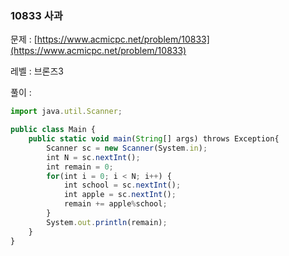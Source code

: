### **10833 사과**

문제 : [https://www.acmicpc.net/problem/10833](https://www.acmicpc.net/problem/10833)

레벨 : 브론즈3

풀이 :

```jsx
import java.util.Scanner;

public class Main {
	public static void main(String[] args) throws Exception{
		Scanner sc = new Scanner(System.in);
		int N = sc.nextInt();
		int remain = 0;
		for(int i = 0; i < N; i++) {
			int school = sc.nextInt();
			int apple = sc.nextInt();
			remain += apple%school;
		}
		System.out.println(remain);
	}
}
```
